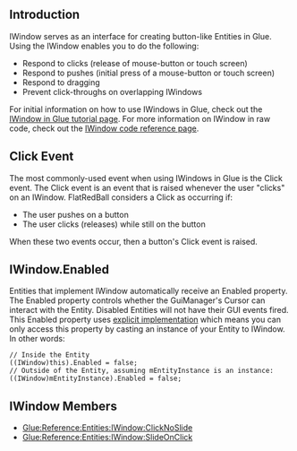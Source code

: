 ## Introduction

IWindow serves as an interface for creating button-like Entities in Glue. Using the IWindow enables you to do the following:

-   Respond to clicks (release of mouse-button or touch screen)
-   Respond to pushes (initial press of a mouse-button or touch screen)
-   Respond to dragging
-   Prevent click-throughs on overlapping IWindows

For initial information on how to use IWindows in Glue, check out the [IWindow in Glue tutorial page](/frb/docs/index.php?title=Glue:Tutorials:Using_IWindow.md "Glue:Tutorials:Using IWindow"). For more information on IWindow in raw code, check out the [IWindow code reference page](/frb/docs/index.php?title=FlatRedBall.Gui.IWindow.md "FlatRedBall.Gui.IWindow").

## Click Event

The most commonly-used event when using IWindows in Glue is the Click event. The Click event is an event that is raised whenever the user "clicks" on an IWindow. FlatRedBall considers a Click as occurring if:

-   The user pushes on a button
-   The user clicks (releases) while still on the button

When these two events occur, then a button's Click event is raised.

## IWindow.Enabled

Entities that implement IWindow automatically receive an Enabled property. The Enabled property controls whether the GuiManager's Cursor can interact with the Entity. Disabled Entities will not have their GUI events fired. This Enabled property uses [explicit implementation](http://msdn.microsoft.com/en-us/library/aa288461(v=vs.71).aspx) which means you can only access this property by casting an instance of your Entity to IWindow. In other words:

    // Inside the Entity
    ((IWindow)this).Enabled = false;
    // Outside of the Entity, assuming mEntityInstance is an instance:
    ((IWindow)mEntityInstance).Enabled = false;

## IWindow Members

-   [Glue:Reference:Entities:IWindow:ClickNoSlide](/frb/docs/index.php?title=Glue:Reference:Entities:IWindow:ClickNoSlide.md "Glue:Reference:Entities:IWindow:ClickNoSlide")
-   [Glue:Reference:Entities:IWindow:SlideOnClick](/frb/docs/index.php?title=Glue:Reference:Entities:IWindow:SlideOnClick.md "Glue:Reference:Entities:IWindow:SlideOnClick")
